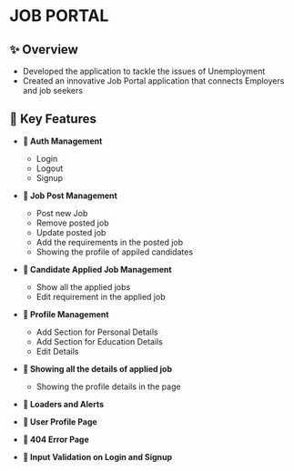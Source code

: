 # JOB PORTAL


## ✨ Overview

  - Developed the application to tackle the issues of Unemployment
  - Created an innovative Job Portal application that connects Employers and job seekers
    

## 🎇 Key Features

- **🔸 Auth Management**
  - Login
  - Logout
  - Signup

- **🔸 Job Post Management**
  - Post new Job
  - Remove posted job
  - Update posted job
  - Add the requirements in the posted job
  - Showing the profile of appiled candidates

- **🔸 Candidate Applied Job Management**
  - Show all the applied jobs
  - Edit requirement in the applied job
  
- **🔸 Profile Management**
  - Add Section for Personal Details
  - Add Section for Education Details
  - Edit Details

- **🔸 Showing all the details of applied job**
  - Showing the profile details in the page

- **🔸 Loaders and Alerts**
  
- **🔸 User Profile Page**

- **🔸 404 Error Page**

- **🔸 Input Validation on Login and Signup**

 
  
